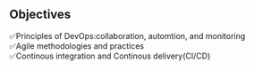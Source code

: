 ## Objectives

✅Principles of DevOps:collaboration, automtion, and monitoring  
✅Agile methodologies and practices  
✅Continous integration and Continous delivery(CI/CD)
